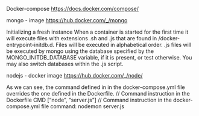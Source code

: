 Docker-compose
https://docs.docker.com/compose/

mongo - image
https://hub.docker.com/_/mongo

Initializing a fresh instance
When a container is started for the first time it will execute files with extensions .sh and .js
 that are found in /docker-entrypoint-initdb.d. Files will be executed in alphabetical order. 
 .js files will be executed by mongo using the database specified by the MONGO_INITDB_DATABASE variable, if it is present,
  or test otherwise. You may also switch databases within the .js script.

nodejs - docker image
https://hub.docker.com/_/node/

As we can see, the command defined in in the docker-compose.yml file overrides the one defined in the Dockerfile.
// Command instruction in the Dockerfile
CMD [“node”, “server.js”]
// Command instruction in the docker-compose.yml file
command: nodemon server.js

